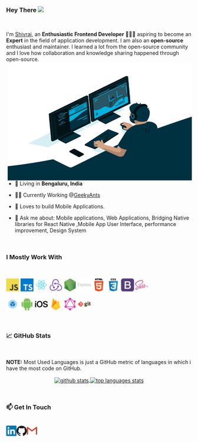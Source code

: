 ### Hey There <img src="https://media.giphy.com/media/hvRJCLFzcasrR4ia7z/giphy.gif" width="30px">

<br/>

I'm [Shivraj](https://www.linkedin.com/in/shivraj-kumar-5b54a186), an **Enthusiastic Frontend Developer** 👨🏻‍💻 aspiring to become an **Expert** in the field of application development.
I am also an **open-source** enthusiast and maintainer. I learned a lot from the open-source community and I love how collaboration and knowledge sharing happened through open-source.
<br/>
<img align="right" alt="GIF" src="https://github.com/shivrajkumar/shivrajkumar/blob/main/code.gif?raw=true" width="500" height="320" />

- 📌 Living in **Bengaluru, India**

- 👨‍💻 Currently Working @[GeekyAnts](https://geekyants.com/)

- 📱 Loves to build Mobile Applications.

- 💬 Ask me about: Mobile applications, Web Applications, Bridging Native libraries for React Native ,Mobile App User Interface, performance improvement, Design System

<br/>

### I Mostly Work With

<br/>

<code><img height="35" src="https://raw.githubusercontent.com/github/explore/80688e429a7d4ef2fca1e82350fe8e3517d3494d/topics/javascript/javascript.png"></code>
<code><img height="35" src="https://raw.githubusercontent.com/github/explore/80688e429a7d4ef2fca1e82350fe8e3517d3494d/topics/typescript/typescript.png"></code>
<code><img height="35" src="https://raw.githubusercontent.com/github/explore/80688e429a7d4ef2fca1e82350fe8e3517d3494d/topics/react/react.png"></code>
<code><img height="35" src="https://raw.githubusercontent.com/github/explore/80688e429a7d4ef2fca1e82350fe8e3517d3494d/topics/redux/redux.png"></code>
<code><img height="35" src="https://raw.githubusercontent.com/github/explore/80688e429a7d4ef2fca1e82350fe8e3517d3494d/topics/nodejs/nodejs.png"></code>
<code><img height="35" src="https://raw.githubusercontent.com/github/explore/80688e429a7d4ef2fca1e82350fe8e3517d3494d/topics/express/express.png"></code>
<code><img height="35" src="https://raw.githubusercontent.com/github/explore/80688e429a7d4ef2fca1e82350fe8e3517d3494d/topics/html/html.png"></code>
<code><img height="35" src="https://raw.githubusercontent.com/github/explore/80688e429a7d4ef2fca1e82350fe8e3517d3494d/topics/css/css.png"></code>
<code><img height="35" src="https://raw.githubusercontent.com/github/explore/80688e429a7d4ef2fca1e82350fe8e3517d3494d/topics/bootstrap/bootstrap.png"></code>
<code><img height="35" src="https://raw.githubusercontent.com/github/explore/80688e429a7d4ef2fca1e82350fe8e3517d3494d/topics/sass/sass.png"></code>

<code><img height="35" src="https://raw.githubusercontent.com/github/explore/80688e429a7d4ef2fca1e82350fe8e3517d3494d/topics/webpack/webpack.png"></code>
<code><img height="35" src="https://raw.githubusercontent.com/github/explore/80688e429a7d4ef2fca1e82350fe8e3517d3494d/topics/android/android.png"></code>
<code><img height="35" src="https://raw.githubusercontent.com/github/explore/80688e429a7d4ef2fca1e82350fe8e3517d3494d/topics/ios/ios.png"></code>
<code><img height="35" src="https://raw.githubusercontent.com/github/explore/80688e429a7d4ef2fca1e82350fe8e3517d3494d/topics/firebase/firebase.png"></code>
<code><img height="35" src="https://raw.githubusercontent.com/github/explore/5c058a388828bb5fde0bcafd4bc867b5bb3f26f3/topics/graphql/graphql.png"></code>
<code><img height="35" src="https://raw.githubusercontent.com/github/explore/80688e429a7d4ef2fca1e82350fe8e3517d3494d/topics/git/git.png"></code>

<br/>

### &#x1f4c8; GitHub Stats

<br/>

**NOTE:** Most Used Languages is just a GitHub metric of languages in which i have the most code on GitHub.

<p align="center">
<a href="https://github.com/shivrajkumar">
  <img height="200px"width="55%" align="center" alt="github stats" src="https://github-readme-stats.vercel.app/api?username=shivrajkumar&include_all_commits=true&count_private=true&show_icons=true&theme=gotham&hide_border=true" />
</a>
<a href="https://github.com/shivrajkumar">
  <img height="200px" width="40%" alt="top languages stats" align="center" src="https://github-readme-stats.vercel.app/api/top-langs/?username=shivrajkumar&hide=java&langs_count=8&layout=compact&theme=gotham&hide_border=true" />
</a>
</p>

<br/>

### 📫 Get In Touch

<br/>

<a href='https://www.linkedin.com/in/shivraj-kumar-5b54a186'>
<img align="left" alt="Sagar Choudhary Linkedin" width="28" src="https://raw.githubusercontent.com/shivrajkumar/shivrajkumar/main/icons/linkedin.svg" />
</a>

<a href='https://www.github.com/shivrajkumar'>
<img align="left" alt="Shivraj Kumar Github" width="28" src="https://raw.githubusercontent.com/shivrajkumar/shivrajkumar/main/icons/github.svg" />
</a>

<a href="mailto:shivrajkumar92.sk@gmail.com">
<img align="left" width="28" alt="Shivraj Kumar Mail" src="https://raw.githubusercontent.com/shivrajkumar/shivrajkumar/main/icons/gmail.svg" />
</a>
